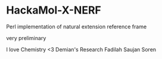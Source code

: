 # HackaMol-X-NERF
Perl implementation of natural extension reference frame

very preliminary

I love Chemistry <3
Demian's Research
Fadilah Saujan Soren

